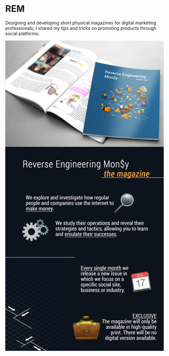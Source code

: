 # REM
Designing and developing short physical magazines for digital marketing professionals; I shared my tips and tricks on promoting products through social platforms.

![](demo.jpg)
